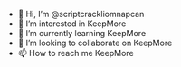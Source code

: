 - 👋 Hi, I’m @scriptcrackliomnapcan
- 👀 I’m interested in KeepMore
- 🌱 I’m currently learning KeepMore
- 💞️ I’m looking to collaborate on KeepMore
- 📫 How to reach me KeepMore
